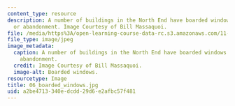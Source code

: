 ```yaml
---
content_type: resource
description: A number of buildings in the North End have boarded windows from fire
  or abandonment. Image Courtesy of Bill Massaquoi.
file: /media/https%3A/open-learning-course-data-rc.s3.amazonaws.com/11-945-springfield-studio-fall-2005/a2be4713340edcdd29d6e2afbc57f481_06_boarded_windows.jpg
file_type: image/jpeg
image_metadata:
  caption: A number of buildings in the North End have boarded windows from fire or
    abandonment.
  credit: Image Courtesy of Bill Massaquoi.
  image-alt: Boarded windows.
resourcetype: Image
title: 06_boarded_windows.jpg
uid: a2be4713-340e-dcdd-29d6-e2afbc57f481
---
```

